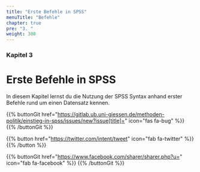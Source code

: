 ```yaml
---
title: "Erste Befehle in SPSS"
menuTitle: "Befehle"
chapter: true
pre: "3. "
weight: 300
---
```


### Kapitel 3

# Erste Befehle in SPSS

In diesem Kapitel lernst du die Nutzung der SPSS Syntax anhand erster Befehle rund um einen Datensatz kennen.

{{% buttonGit href="https://gitlab.ub.uni-giessen.de/methoden-politik/einstieg-in-spss/issues/new?issue[title]=" icon="fas fa-bug" %}} {{% /buttonGit %}} 

{{% button href="https://twitter.com/intent/tweet" icon="fab fa-twitter" %}} {{% /button %}}

{{% buttonGit href="https://www.facebook.com/sharer/sharer.php?u=" icon="fab fa-facebook" %}} {{% /buttonGit %}}